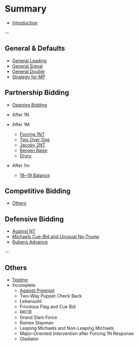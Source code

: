 # Summary
* [Introduction](README.md)

--

## General & Defaults
* [General Leading](general/leading.md)
* [General Signal](general/signal.md)
* [General Double](general/double.md)
* [Strategy for MP](general/mp.md)


## Partnership Bidding
* [Opening Bidding](partnership/opening.md)
* After 1N
* After 1M
  * [Forcing 1NT](partnership/forcing_1nt.md)
  * [Two Over One](partnership/two-over-one.md)
  * [Jacoby 2NT](partnership/jacoby_2n.md)
  * [Bergen Raise](partnership/bergen_raise.md)
  * [Drury](partnership/drury.md)

* After 1m
  * [18~19 Balance](partnership/1m_1X_2N.md)


## Competitive Bidding
* [Others](competitive/others.md)


## Defensive Bidding
* [Against NT](defensive/vs-nt.md)
* [Michaels Cue-Bid and Unusual No-Trump](defensive/two-suit.md)
* [Rubens Advance](defensive/rubens-advance.md)

--

## Others
* [Testing](garage/testing.md)
* Incomplete
  * [Against Preempt](defensive/vs-pre.md)
  * Two-Way Puppet Check Back
  * Lebensohl
  * Frivolous Flag and Cue Bid
  * RKCB
  * Grand Slam Force
  * Romex Stayman
  * Leaping Michaels and Non-Leaping Michaels
  * Major-Oriented Intervention after Forcing 1N Response
  * Gladiator
